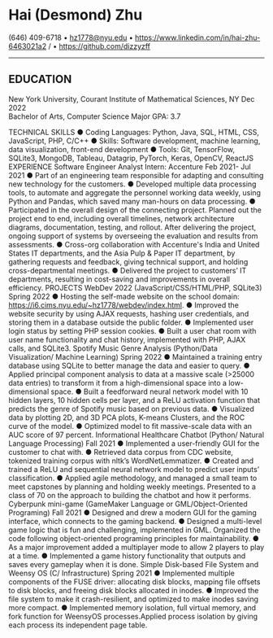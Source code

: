 # Hai (Desmond) Zhu

(646) 409-6718 • hz1778@nyu.edu • <https://www.linkedin.com/in/hai-zhu-6463021a2> / • <https://github.com/dizzyzff>

------------

## EDUCATION

New York University, Courant Institute of Mathematical Sciences, NY Dec 2022  
Bachelor of Arts, Computer Science Major GPA: 3.7

TECHNICAL SKILLS
● Coding Languages: Python, Java, SQL, HTML, CSS, JavaScript, PHP, C/C++
● Skills: Software development, machine learning, data visualization, front-end development
● Tools: Git, TensorFlow, SQLite3, MongoDB, Tableau, Datagrip, PyTorch, Keras, OpenCV, ReactJS
EXPERIENCE
Software Engineer Analyst Intern: Accenture Feb 2021- Jul 2021
● Part of an engineering team responsible for adapting and consulting new technology for the customers.
● Developed multiple data processing tools, to automate and aggregate the personnel working data weekly, using
Python and Pandas, which saved many man-hours on data processing.
● Participated in the overall design of the connecting project. Planned out the project end to end, including overall
timelines, network architecture diagrams, documentation, testing, and rollout. After delivering the project, ongoing
support of systems by overseeing the evaluation and results from assessments.
● Cross-org collaboration with Accenture's India and United States IT departments, and the Asia Pulp & Paper IT
department, by gathering requests and feedback, giving technical support, and holding cross-departmental meetings.
● Delivered the project to customers’ IT departments, resulting in cost-saving and improvements in overall efficiency.
PROJECTS
WebDev 2022 (JavaScript/CSS/HTML/PHP, SQLite3) Spring 2022
● Hosting the self-made website on the school domain: https://i6.cims.nyu.edu/~hz1778/webdev/index.html.
● Improved the website security by using AJAX requests, hashing user credentials, and storing them in a database
outside the public folder.
● Implemented user login status by setting PHP session cookies.
● Built a user chat room with user name functionality and chat history, implemented with PHP, AJAX calls, and SQLite3.
Spotify Music Genre Analysis (Python/Data Visualization/ Machine Learning) Spring 2022
● Maintained a training entry database using SQLite to better manage the data and easier to query.
● Applied principal component analysis to data at a massive scale (>25000 data entries) to transform it from a
high-dimensional space into a low-dimensional space.
● Built a feedforward neural network model with 10 hidden layers, 10 hidden cells per layer, and a ReLU activation
function that predicts the genre of Spotify music based on previous data.
● Visualized data by plotting 2D, and 3D PCA plots, K-means Clusters, and the ROC curve of the model.
● Optimized model to fit massive-scale data with an AUC score of 97 percent.
Informational Healthcare Chatbot (Python/ Natural Language Processing) Fall 2021
● Implemented a user-friendly GUI for the customer to chat with.
● Retrieved data corpus from CDC website, tokenized training corpus with nltk’s WordNetLemmatizer.
● Created and trained a ReLU and sequential neural network model to predict user inputs’ classification.
● Applied agile methodology, and managed a small team to meet capstones by planning and holding weekly meetings.
Presented to a class of 70 on the approach to building the chatbot and how it performs.
Cyberpunk mini-game (GameMaker Language or GML/Object-Oriented Programing) Fall 2021
● Designed and drew a modern GUI for the gaming interface, which connects to the gaming backend.
● Designed a multi-level game logic that is fun and challenging, implemented in GML. Organized the code following
object-oriented programing principles for maintainability.
● As a major improvement added a multiplayer mode to allow 2 players to play at a time.
● Implemented a game history functionality that outputs and saves every gameplay when it is done.
Simple Disk-based File System and Weensy OS (C/ Infrastructure) Spring 2021
● Implemented multiple components of the FUSE driver: allocating disk blocks, mapping file offsets to disk blocks, and
freeing disk blocks allocated in inodes.
● Improved the file system to make it crash-resilient, and optimized to make inodes saving more compact.
● Implemented memory isolation, full virtual memory, and fork function for WeensyOS processes.Applied process
isolation by giving each process its independent page table.
